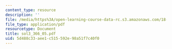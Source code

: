 ```yaml
---
content_type: resource
description: ''
file: /media/https%3A/open-learning-course-data-rc.s3.amazonaws.com/18-366-random-walks-and-diffusion-fall-2006/5d488c33aee1c515592e98a51f7c40f0_sol3_366_05.pdf
file_type: application/pdf
resourcetype: Document
title: sol3_366_05.pdf
uid: 5d488c33-aee1-c515-592e-98a51f7c40f0
---
```

